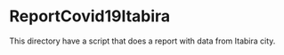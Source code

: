 # ReportCovid19Itabira
This directory have a script that does a report with data from Itabira city.
